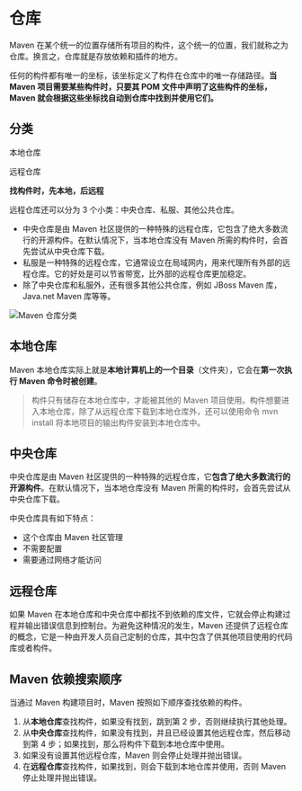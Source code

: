 # 仓库

Maven 在某个统一的位置存储所有项目的构件，这个统一的位置，我们就称之为仓库。换言之，仓库就是存放依赖和插件的地方。

任何的构件都有唯一的坐标，该坐标定义了构件在仓库中的唯一存储路径。**当 Maven 项目需要某些构件时，只要其 POM 文件中声明了这些构件的坐标，Maven 就会根据这些坐标找自动到仓库中找到并使用它们。**

## 分类

本地仓库

远程仓库

**找构件时，先本地，后远程**

远程仓库还可以分为 3 个小类：中央仓库、私服、其他公共仓库。

- 中央仓库是由 Maven 社区提供的一种特殊的远程仓库，它包含了绝大多数流行的开源构件。在默认情况下，当本地仓库没有 Maven 所需的构件时，会首先尝试从中央仓库下载。
- 私服是一种特殊的远程仓库，它通常设立在局域网内，用来代理所有外部的远程仓库。它的好处是可以节省带宽，比外部的远程仓库更加稳定。 
- 除了中央仓库和私服外，还有很多其他公共仓库，例如 JBoss Maven 库，Java.net Maven 库等等。

![Maven 仓库分类](http://c.biancheng.net/uploads/allimg/210617/1420431Z2-0.png)

## 本地仓库

Maven 本地仓库实际上就是**本地计算机上的一个目录**（文件夹），它会在**第一次执行 Maven 命令时被创建**。

> 构件只有储存在本地仓库中，才能被其他的 Maven 项目使用。构件想要进入本地仓库，除了从远程仓库下载到本地仓库外，还可以使用命令 mvn install 将本地项目的输出构件安装到本地仓库中。

## 中央仓库

中央仓库是由 Maven 社区提供的一种特殊的远程仓库，它**包含了绝大多数流行的开源构件**。在默认情况下，当本地仓库没有 Maven 所需的构件时，会首先尝试从中央仓库下载。

中央仓库具有如下特点：

- 这个仓库由 Maven 社区管理
- 不需要配置
- 需要通过网络才能访问

## 远程仓库

如果 Maven 在本地仓库和中央仓库中都找不到依赖的库文件，它就会停止构建过程并输出错误信息到控制台。为避免这种情况的发生，Maven 还提供了远程仓库的概念，它是一种由开发人员自己定制的仓库，其中包含了供其他项目使用的代码库或者构件。

## Maven 依赖搜索顺序

当通过 Maven 构建项目时，Maven 按照如下顺序查找依赖的构件。

1. 从**本地仓库**查找构件，如果没有找到，跳到第 2 步，否则继续执行其他处理。
2. 从**中央仓库**查找构件，如果没有找到，并且已经设置其他远程仓库，然后移动到第 4 步；如果找到，那么将构件下载到本地仓库中使用。
3. 如果没有设置其他远程仓库，Maven 则会停止处理并抛出错误。
4. 在**远程仓库**查找构件，如果找到，则会下载到本地仓库并使用，否则 Maven 停止处理并抛出错误。

